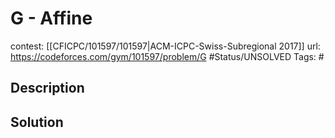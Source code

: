 # G - Affine

contest: [[CFICPC/101597/101597|ACM-ICPC-Swiss-Subregional 2017]]
url: https://codeforces.com/gym/101597/problem/G
#Status/UNSOLVED
Tags: #

## Description

## Solution

